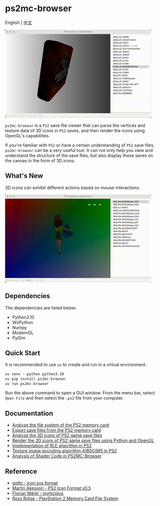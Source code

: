 # ps2mc-browser
English | [中文](README_zh.md)

![](data/1.gif)

`ps2mc-browser` is a `PS2` save file viewer that can parse the vertices and texture data of 3D icons in `PS2` saves, and then render the icons using OpenGL's capabilities.

If you're familiar with `PS2` or have a certain understanding of `PS2` save files, `ps2mc-browser` can be a very useful tool. It can not only help you view and understand the structure of the save files, but also display these saves on the canvas in the form of 3D icons.
## What's New
3D icons can exhibit different actions based on mouse interactions.

![](data/2.gif)

## Dependencies
The dependencies are listed below:
- Python3.10
- WxPython
- Numpy
- ModernGL
- PyGlm

## Quick Start
It is recommended to use `uv` to create and run in a virtual environment.

```shell
uv venv --python python3.10
uv pip install ps2mc-browser
uv run ps2mc-browser
```

Run the above command to open a GUI window. From the menu bar, select `Open File` and then select the `.ps2` file from your computer.

## Documentation
- [Analyze the file system of the PS2 memory card](https://babyno.top/en/posts/2023/09/parsing-ps2-memcard-file-system/)
- [Export save files from the PS2 memory card](https://babyno.top/en/posts/2023/09/exporting-file-from-ps2-memcard/)
- [Analyze the 3D icons of PS2 game save files](https://babyno.top/en/posts/2023/10/parsing-ps2-3d-icon/)
- [Render the 3D icons of PS2 game save files using Python and OpenGL](https://babyno.top/en/posts/2023/10/rendering-ps2-3d-icon/)
- [Implementation of RLE algorithm in PS2](https://babyno.top/en/posts/2023/10/rle-algorithm-in-ps2/)
- [Texture image encoding algorithm A1B5G5R5 in PS2](https://babyno.top/en/posts/2023/10/ps2-texture-encoding-algorithm-a1b5g5r5/)
- [Analysis of Shader Code in PS2MC-Browser](https://babyno.top/en/posts/2023/12/ps2mc-browsers-shader-introduction/)


## Reference
- [gothi - icon.sys format](https://www.ps2savetools.com/documents/iconsys-format/)
- [Martin Akesson - PS2 Icon Format v0.5](http://www.csclub.uwaterloo.ca:11068/mymc/ps2icon-0.5.pdf)
- [Florian Märkl - mymcplus](https://git.sr.ht/~thestr4ng3r/mymcplus)
- [Ross Ridge - PlayStation 2 Memory Card File System](https://www.ps2savetools.com/ps2memcardformat.html)
